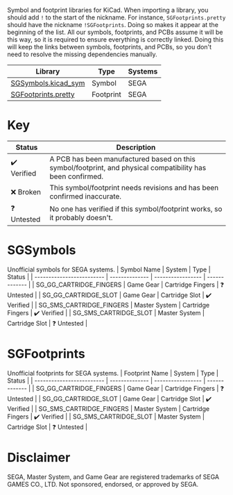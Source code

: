 Symbol and footprint libraries for KiCad. When importing a library, you should add `!` to the start of the nickname. For instance, `SGFootprints.pretty` should have the nickname `!SGFootprints`. Doing so makes it appear at the beginning of the list. All our symbols, footprints, and PCBs assume it will be this way, so it is required to ensure everything is correctly linked. Doing this will keep the links between symbols, footprints, and PCBs, so you don't need to resolve the missing dependencies manually.

| Library                               | Type       | Systems    |
| ------------------------------------- | ---------- | ---------- |
| [SGSymbols.kicad_sym](#sgsymbols)     | Symbol     | SEGA       |
| [SGFootprints.pretty](#sgfootprints)  | Footprint  | SEGA       |

Key
===
| Status        | Description                                                                                                       |
| ------------- | ----------------------------------------------------------------------------------------------------------------- |
| ✔️ Verified  | A PCB has been manufactured based on this symbol/footprint, and physical compatibility has been confirmed.          |
| ❌ Broken    | This symbol/footprint needs revisions and has been confirmed inaccurate.                                           |
| ❓ Untested   | No one has verified if this symbol/footprint works, so it probably doesn't.                                        |

SGSymbols
=========
Unofficial symbols for SEGA systems.
| Symbol Name               | System         | Type              | Status        |
| ------------------------- | -------------- | ----------------- | ------------- |
| SG_GG_CARTRIDGE_FINGERS   | Game Gear      | Cartridge Fingers | ❓ Untested   |
| SG_GG_CARTRIDGE_SLOT      | Game Gear      | Cartridge Slot    | ✔️ Verified  |
| SG_SMS_CARTRIDGE_FINGERS  | Master System  | Cartridge Fingers | ✔️ Verified  |
| SG_SMS_CARTRIDGE_SLOT     | Master System  | Cartridge Slot    | ❓ Untested   |

SGFootprints
============
Unofficial footprints for SEGA systems.
| Footprint Name            | System         | Type              | Status        |
| ------------------------- | -------------- | ----------------- | ------------- |
| SG_GG_CARTRIDGE_FINGERS   | Game Gear      | Cartridge Fingers | ❓ Untested   |
| SG_GG_CARTRIDGE_SLOT      | Game Gear      | Cartridge Slot    | ✔️ Verified  |
| SG_SMS_CARTRIDGE_FINGERS  | Master System  | Cartridge Fingers | ✔️ Verified  |
| SG_SMS_CARTRIDGE_SLOT     | Master System  | Cartridge Slot    | ❓ Untested   |

Disclaimer
==========
SEGA, Master System, and Game Gear are registered trademarks of SEGA GAMES CO., LTD. Not sponsored, endorsed, or approved by SEGA.
